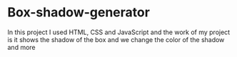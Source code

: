 # Box-shadow-generator
In this project I used HTML, CSS and JavaScript and the work of my project is it shows the shadow of the box and we change the color of the shadow and more
